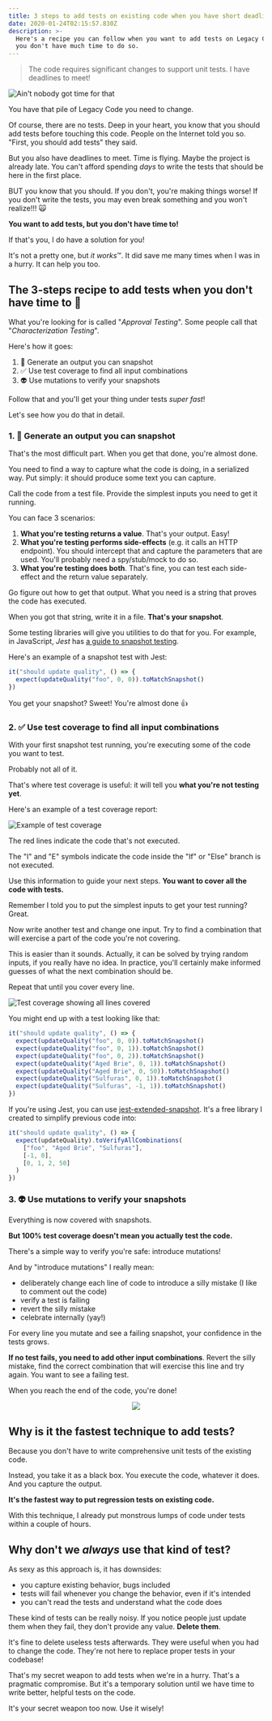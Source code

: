 ```yaml
---
title: 3 steps to add tests on existing code when you have short deadlines
date: 2020-01-24T02:15:57.830Z
description: >-
  Here's a recipe you can follow when you want to add tests on Legacy Code, but
  you don't have much time to do so.
---
```

> The code requires significant changes to support unit tests. I have deadlines to meet!

![Ain't nobody got time for that](/assets/time-for-dat.jpg)

You have that pile of Legacy Code you need to change.

Of course, there are no tests. Deep in your heart, you know that you should add tests before touching this code. People on the Internet told you so. "First, you should add tests" they said.

But you also have deadlines to meet. Time is flying. Maybe the project is already late. You can't afford spending *days* to write the tests that should be here in the first place.

BUT you know that you should. If you don't, you're making things worse! If you don't write the tests, you may even break something and you won't realize!!! 🙀

**You want to add tests, but you don't have time to!**

If that's you, I do have a solution for you!

It's not a pretty one, but *it works*™. It did save me many times when I was in a hurry. It can help you too.

## The 3-steps recipe to add tests when you don't have time to 🚀

What you're looking for is called "*Approval Testing*". Some people call that "*Characterization Testing*".

Here's how it goes:

1. 📸 Generate an output you can snapshot
2. ✅ Use test coverage to find all input combinations
3. 👽 Use mutations to verify your snapshots

Follow that and you'll get your thing under tests *super fast*!

Let's see how you do that in detail.

### 1. 📸 Generate an output you can snapshot

That's the most difficult part. When you get that done, you're almost done.

You need to find a way to capture what the code is doing, in a serialized way. Put simply: it should produce some text you can capture.

Call the code from a test file. Provide the simplest inputs you need to get it running.

You can face 3 scenarios:

1. **What you're testing returns a value**. That's your output. Easy!
2. **What you're testing performs side-effects** (e.g. it calls an HTTP endpoint). You should intercept that and capture the parameters that are used. You'll probably need a spy/stub/mock to do so.
3. **What you're testing does both**. That's fine, you can test each side-effect and the return value separately.

Go figure out how to get that output. What you need is a string that proves the code has executed.

When you got that string, write it in a file. **That's your snapshot**.

Some testing libraries will give you utilities to do that for you. For example, in JavaScript, *Jest* has [a guide to snapshot testing](https://jestjs.io/docs/en/snapshot-testing).

Here's an example of a snapshot test with Jest:

```js
it("should update quality", () => {
  expect(updateQuality("foo", 0, 0)).toMatchSnapshot()
})
```

You get your snapshot? Sweet! You're almost done 👍

### 2. ✅ Use test coverage to find all input combinations

With your first snapshot test running, you're executing some of the code you want to test.

Probably not all of it.

That's where test coverage is useful: it will tell you **what you're not testing yet**.

Here's an example of a test coverage report:

![Example of test coverage](/assets/test-coverage-gilded-rose.png)

The red lines indicate the code that's not executed.

The "I" and "E" symbols indicate the code inside the "If" or "Else" branch is not executed.

Use this information to guide your next steps. **You want to cover all the code with tests.**

Remember I told you to put the simplest inputs to get your test running? Great.

Now write another test and change one input. Try to find a combination that will exercise a part of the code you're not covering.

This is easier than it sounds. Actually, it can be solved by trying random inputs, if you really have no idea. In practice, you'll certainly make informed guesses of what the next combination should be.

Repeat that until you cover every line.

![Test coverage showing all lines covered](/assets/test-coverage-gilded-rose-done.png)

You might end up with a test looking like that:

```js
it("should update quality", () => {
  expect(updateQuality("foo", 0, 0)).toMatchSnapshot()
  expect(updateQuality("foo", 0, 1)).toMatchSnapshot()
  expect(updateQuality("foo", 0, 2)).toMatchSnapshot()
  expect(updateQuality("Aged Brie", 0, 1)).toMatchSnapshot()
  expect(updateQuality("Aged Brie", 0, 50)).toMatchSnapshot()
  expect(updateQuality("Sulfuras", 0, 1)).toMatchSnapshot()
  expect(updateQuality("Sulfuras", -1, 1)).toMatchSnapshot()
})
```

If you're using Jest, you can use [jest-extended-snapshot](https://www.npmjs.com/package/jest-extended-snapshot). It's a free library I created to simplify previous code into:

```js
it("should update quality", () => {
  expect(updateQuality).toVerifyAllCombinations(
    ["foo", "Aged Brie", "Sulfuras"],
    [-1, 0],
    [0, 1, 2, 50]
  )
})
```

### 3. 👽 Use mutations to verify your snapshots

Everything is now covered with snapshots.

**But 100% test coverage doesn't mean you actually test the code.**

There's a simple way to verify you're safe: introduce mutations!

And by "introduce mutations" I really mean:

* deliberately change each line of code to introduce a silly mistake (I like to comment out the code)
* verify a test is failing
* revert the silly mistake
* celebrate internally (yay!)

For every line you mutate and see a failing snapshot, your confidence in the tests grows.

**If no test fails, you need to add other input combinations**. Revert the silly mistake, find the correct combination that will exercise this line and try again. You want to see a failing test.

When you reach the end of the code, you're done!

<p style="text-align: center">
 <img src="/assets/self-high-five.gif" />
</p>

## Why is it the fastest technique to add tests?

Because you don't have to write comprehensive unit tests of the existing code.

Instead, you take it as a black box. You execute the code, whatever it does. And you capture the output.

**It's the fastest way to put regression tests on existing code.**

With this technique, I already put monstrous lumps of code under tests within a couple of hours.

## Why don't we *always* use that kind of test?

As sexy as this approach is, it has downsides:

* you capture existing behavior, bugs included
* tests will fail whenever you change the behavior, even if it's intended
* you can't read the tests and understand what the code does

These kind of tests can be really noisy. If you notice people just update them when they fail, they don't provide any value. **Delete them**. 

It's fine to delete useless tests afterwards. They were useful when you had to change the code. They're not here to replace proper tests in your codebase!

That's my secret weapon to add tests when we're in a hurry. That's a pragmatic compromise. But it's a temporary solution until we have time to write better, helpful tests on the code.

It's your secret weapon too now. Use it wisely!
